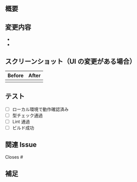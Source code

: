 ## 概要

<!-- このPRの概要を記載してください -->

## 変更内容

<!-- どのような変更を行ったか記載してください -->

-
-

## スクリーンショット（UI の変更がある場合）

<!-- 該当する場合、変更前後のスクリーンショットを添付してください -->

| Before | After |
| ------ | ----- |
|        |       |

## テスト

<!-- どのようにテストを行ったか記載してください -->

- [ ] ローカル環境で動作確認済み
- [ ] 型チェック通過
- [ ] Lint 通過
- [ ] ビルド成功

## 関連 Issue

<!-- 関連するIssueがある場合、番号を記載してください -->

Closes #

## 補足

<!-- その他の補足事項があれば記載してください -->
